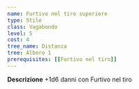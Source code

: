 ```yaml
---
name: Furtivo nel tiro superiore
type: Stile
class: Vagabondo
level: 5
cost: 4
tree_name: Distanza
tree: Albero 1
prerequisites: [[Furtivo nel tiro]]
---
```


**Descrizione**
+1d6 danni con Furtivo nel tiro